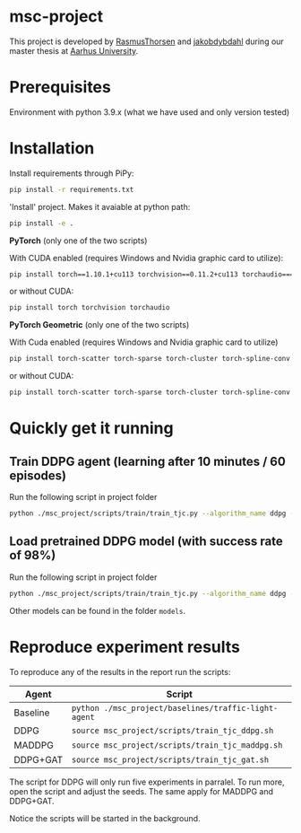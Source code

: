 # msc-project

This project is developed by [RasmusThorsen](https://github.com/RasmusThorsen) and [jakobdybdahl](https://github.com/jakobdybdahl) during our master thesis at [Aarhus University](https://www.au.dk/).

# Prerequisites

Environment with python 3.9.x (what we have used and only version tested)

# Installation

Install requirements through PiPy:

```bash
pip install -r requirements.txt
```

'Install' project. Makes it avaiable at python path:

```bash
pip install -e .
```

**PyTorch** (only one of the two scripts)

With CUDA enabled (requires Windows and Nvidia graphic card to utilize):

```bash
pip install torch==1.10.1+cu113 torchvision==0.11.2+cu113 torchaudio===0.10.1+cu113 -f https://download.pytorch.org/whl cu113/torch_stable.html
```

or without CUDA:

```bash
pip install torch torchvision torchaudio
```

**PyTorch Geometric** (only one of the two scripts)

With Cuda enabled (requires Windows and Nvidia graphic card to utilize)

```bash
pip install torch-scatter torch-sparse torch-cluster torch-spline-conv torch-geometric -f https://data.pyg.org/whl/torch-1.10.0+cu113.html
```

or without CUDA:

```bash
pip install torch-scatter torch-sparse torch-cluster torch-spline-conv torch-geometric -f https://data.pyg.org/whl/torch-1.10.0+cpu.html
```

# Quickly get it running

## Train DDPG agent (learning after 10 minutes / 60 episodes)

Run the following script in project folder

```bash
python ./msc_project/scripts/train/train_tjc.py --algorithm_name ddpg --render True --num_eval_episodes 1
```

## Load pretrained DDPG model (with success rate of 98%)

Run the following script in project folder

```bash
python ./msc_project/scripts/train/train_tjc.py --algorithm_name ddpg --render True --model_dir "./msc_project/models/ddpg/netwoks"
```

Other models can be found in the folder `models`.

# Reproduce experiment results

To reproduce any of the results in the report run the scripts:

| Agent    | Script                                               |
| -------- | ---------------------------------------------------- |
| Baseline | `python ./msc_project/baselines/traffic-light-agent` |
| DDPG     | `source msc_project/scripts/train_tjc_ddpg.sh`       |
| MADDPG   | `source msc_project/scripts/train_tjc_maddpg.sh`     |
| DDPG+GAT | `source msc_project/scripts/train_tjc_gat.sh`        |

The script for DDPG will only run five experiments in parralel. To run more, open the script and adjust the seeds. The same apply for MADDPG and DDPG+GAT.

Notice the scripts will be started in the background.
